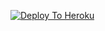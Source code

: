 [![Deploy To Heroku](https://www.herokucdn.com/deploy/button.svg)](https://heroku.com/deploy?template=https://github.com/Sumit0045/DownloaderBot)
                     
